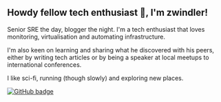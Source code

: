 ## Howdy fellow tech enthusiast 👋, I'm zwindler!

Senior SRE the day, blogger the night. I'm a tech enthusiast that loves monitoring, virtualisation and automating infrastructure.

I'm also keen on learning and sharing what he discovered with his peers, either by writing tech articles or by being a speaker at local meetups to international conferences.

I like sci-fi, running (though slowly) and exploring new places.

<a href="https://github.com/zwindler?tab=followers"><img src="https://img.shields.io/github/followers/zwindler?tab=followers?label=blue&logo=github&style=for-the-badge" alt="GitHub badge" /></a></p>



<!--
## My Github Stats
<table><tr><td valign="top" width="50%">
<img src="https://github-readme-stats.vercel.app/api?username=zwindler&show_icons=true&theme=merko&count_private=true&hide_border=true" align="left" style="width: 100%" />
</td><td valign="top" width="50%">
<img src="https://github-readme-stats.vercel.app/api/top-langs/?username=zwindler&theme=merko&hide_border=true&layout=compact" align="left" style="width: 100%" />
</td></tr></table>
<br/>

**zwindler/zwindler** is a ✨ _special_ ✨ repository because its `README.md` (this file) appears on your GitHub profile.

Here are some ideas to get you started:

- 🔭 I’m currently working on ...
- 🌱 I’m currently learning ...
- 👯 I’m looking to collaborate on ...
- 🤔 I’m looking for help with ...
- 💬 Ask me about ...
- 📫 How to reach me: ...
- 😄 Pronouns: ...
- ⚡ Fun fact: ...
-->
